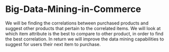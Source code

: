 # Big-Data-Mining-in-Commerce
We will be finding the correlations between purchased products and suggest other products that pertain to the correlated items. We will look at which item attribute is the best to compare to other product, in order to find the best correlation. In return we will improve the data mining capabilities to suggest for users their next item to purchase. 

